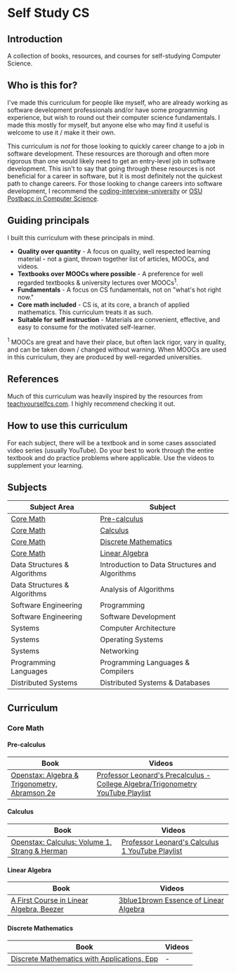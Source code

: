 # Self Study CS

## Introduction

A collection of books, resources, and courses for self-studying Computer Science.

## Who is this for?

I've made this curriculum for people like myself, who are already working as software development professionals and/or have some programming experience, but wish to round out their computer science fundamentals. I made this mostly for myself, but anyone else who may find it useful is welcome to use it / make it their own.

This curriculum is *not* for those looking to quickly career change to a job in software development. These resources are thorough and often more rigorous than one would likely need to get an entry-level job in software development. This isn't to say that going through these resources is not beneficial for a career in software, but it is most definitely not the quickest path to change careers. For those looking to change careers into software development, I recommend the [coding-interview-university](https://github.com/jwasham/coding-interview-university) or [OSU Postbacc in Computer Science](https://eecs.oregonstate.edu/academic/online-cs-postbacc).

## Guiding principals

I built this curriculum with these principals in mind.

+ **Quality over quantity** - A focus on quality, well respected learning material - not a giant, thrown together list of articles, MOOCs, and videos.
+ **Textbooks over MOOCs where possible** - A preference for well regarded textbooks & university lectures over MOOCs<sup>1</sup>.
+ **Fundamentals** - A focus on CS fundamentals, not on "what's hot right now."
+ **Core math included** - CS is, at its core, a branch of applied mathematics.  This curriculum treats it as such.
+ **Suitable for self instruction** - Materials are convenient, effective, and easy to consume for the motivated self-learner.

<sup>1</sup> MOOCs are great and have their place, but often lack rigor, vary in quality, and can be taken down / changed without warning. When MOOCs are used in this curriculum, they are produced by well-regarded universities.

## References

Much of this curriculum was heavily inspired by the resources from [teachyourselfcs.com](https://teachyourselfcs.com/). I highly recommend checking it out.

## How to use this curriculum

For each subject, there will be a textbook and in some cases associated video series (usually YouTube). Do your best to work through the entire textbook and do practice problems where applicable. Use the videos to supplement your learning.

## Subjects

| Subject Area | Subject |
| ------------ | ------- |
| [Core Math](#core-math) | [Pre-calculus](#pre-calculus) |
| [Core Math](#core-math) | [Calculus](#calculus) |
| [Core Math](#core-math) | [Discrete Mathematics](#discrete-mathematics) |
| [Core Math](#core-math) | [Linear Algebra](#linear-algebra) |
| Data Structures & Algorithms | Introduction to Data Structures and Algorithms |
| Data Structures & Algorithms | Analysis of Algorithms |
| Software Engineering | Programming |
| Software Engineering | Software Development |
| Systems | Computer Architecture |
| Systems | Operating Systems |
| Systems | Networking |
| Programming Languages | Programming Languages & Compilers |
| Distributed Systems | Distributed Systems & Databases |

## Curriculum

### Core Math

#### Pre-calculus

| Book | Videos |
| ---- | ------ |
| [Openstax: Algebra & Trigonometry, Abramson 2e](https://openstax.org/details/books/algebra-and-trigonometry-2e) | [Professor Leonard's Precalculus - College Algebra/Trigonometry YouTube Playlist](https://www.youtube.com/playlist?list=PLDesaqWTN6ESsmwELdrzhcGiRhk5DjwLP) |

#### Calculus

| Book | Videos |
| ---- | ------ |
| [Openstax: Calculus: Volume 1, Strang & Herman](https://openstax.org/details/books/calculus-volume-1) | [Professor Leonard's Calculus 1 YouTube Playlist](https://www.youtube.com/watch?v=fYyARMqiaag&list=PLF797E961509B4EB5) |

#### Linear Algebra

| Book | Videos |
| ---- | ------ |
| [A First Course in Linear Algebra, Beezer](http://linear.ups.edu/index.html) | [3blue1brown Essence of Linear Algebra](https://www.3blue1brown.com/topics/linear-algebra) |

#### Discrete Mathematics

| Book | Videos |
| ---- | ------ | 
| [Discrete Mathematics with Applications, Epp](https://www.amazon.com/Discrete-Mathematics-Applications-Susanna-Epp/dp/0495391328) | - |


